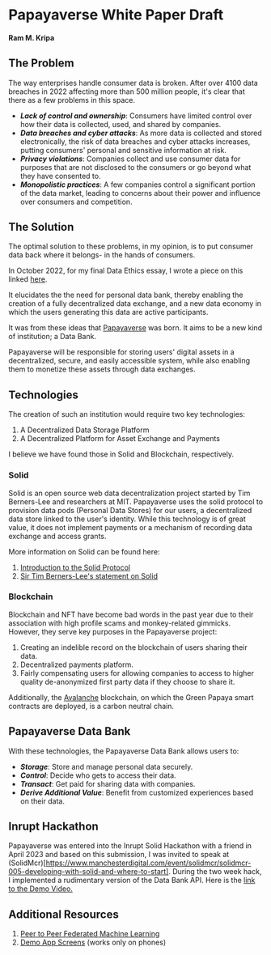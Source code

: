 # Papayaverse White Paper Draft
#### Ram M. Kripa

## The Problem

The way enterprises handle consumer data is broken.
After over 4100 data breaches in 2022 affecting more than 500 million people, it's clear that there as a few problems in this space.

+ ***Lack of control and ownership***: Consumers have limited control over how their data is collected, used, and shared by companies.
+ ***Data breaches and cyber attacks***: As more data is collected and stored electronically, the risk of data breaches and cyber attacks increases, putting consumers' personal and sensitive information at risk.
+ ***Privacy violations***: Companies collect and use consumer data for purposes that are not disclosed to the consumers or go beyond what they have consented to.
+ ***Monopolistic practices***: A few companies control a significant portion of the data market, leading to concerns about their power and influence over consumers and competition.

## The Solution

The optimal solution to these problems, in my opinion, is to put consumer data back where it belongs- in the hands of consumers.

In October 2022, for my final Data Ethics essay, I wrote a piece on this linked [here](https://www.papayaverse.com/post/of-cookie-monsters-and-men-the-war-for-data-privacy).

It elucidates the the need for personal data bank, thereby enabling the creation of a fully decentralized data exchange, and a new data economy in which the users generating this data are active participants.

It was from these ideas that [Papayaverse](https://www.papayaverse.com) was born. It aims to be a new kind of institution; a Data Bank.

Papayaverse will be responsible for storing users' digital assets in a decentralized, secure, and easily accessible system, while also enabling them to monetize these assets through data exchanges.

## Technologies

The creation of such an institution would require two key technologies: 
1. A Decentralized Data Storage Platform
2. A Decentralized Platform for Asset Exchange and Payments

I believe we have found those in Solid and Blockchain, respectively.

### Solid

Solid is an open source web data decentralization project started by Tim Berners-Lee and researchers at MIT.
Papayaverse uses the solid protocol to provision data pods (Personal Data Stores) for our users, a decentralized data store linked to the user's identity.
While this technology is of great value, it does not implement payments or a mechanism of recording data exchange and access grants.

More information on Solid can be found here:
1. [Introduction to the Solid Protocol](https://www.inrupt.com/solid)
2. [Sir Tim Berners-Lee's statement on Solid](https://www.inrupt.com/blog/one-small-step-for-the-web)

### Blockchain

Blockchain and NFT have become bad words in the past year due to their association with high profile scams and monkey-related gimmicks.
However, they serve key purposes in the Papayaverse project:

1. Creating an indelible record on the blockchain of users sharing their data.
2. Decentralized payments platform.
3. Fairly compensating users for allowing companies to access to higher quality de-anonymized first party data if they choose to share it.

Additionally, the [Avalanche](https://www.avax.network/blockchain-sustainability-platform) blockchain, on which the Green Papaya smart contracts are deployed, is a carbon neutral chain.

## Papayaverse Data Bank

With these technologies, the Papayaverse Data Bank allows users to:

+ ***Storage***: Store and manage personal data securely.
+ ***Control***: Decide who gets to access their data.
+ ***Transact***: Get paid for sharing data with companies.
+ ***Derive Additional Value***: Benefit from customized experiences based on their data.

## Inrupt Hackathon

Papayaverse was entered into the Inrupt Solid Hackathon with a friend in April 2023 and based on this submission, I was invited to speak at (SolidMcr)[https://www.manchesterdigital.com/event/solidmcr/solidmcr-005-developing-with-solid-and-where-to-start]. 
During the two week hack, I implemented a rudimentary version of the Data Bank API. Here is the [link to the Demo Video.](https://www.youtube.com/watch?v=ZygS-IFWmmc)


## Additional Resources

1. [Peer to Peer Federated Machine Learning](https://arxiv.org/abs/2303.06189)
2. [Demo App Screens](https://bravostudioapp.page.link/?link=https%3A%2F%2Fapps-service.bravostudio.app%2Fdevices%2Fapps%2F01GW2XN76ADARD08R9Q747S4Z0&ofl=https%3A%2F%2Fbravostudio.app%2Fdownload-bravo-vision&apn=com.appfoundry.previewer&ibi=com.codelesslabs.app) (works only on phones)








   














